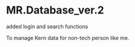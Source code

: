# MR.Database_ver.2
added login and search functions

To manage Kern data for non-tech person like me.
